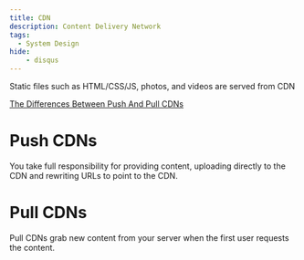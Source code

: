 ```yaml
---
title: CDN
description: Content Delivery Network
tags:
  - System Design
hide:
    - disqus
---
```


Static files such as HTML/CSS/JS, photos, and videos are served from CDN

[The Differences Between Push And Pull CDNs](https://www.belugacdn.com/push-cdn/#:%7E:text=In%20push%20CDN%2C%20the%20website,to%20be%20delivered%20to%20visitors.)

# Push CDNs

You take full responsibility for providing content, uploading directly to the CDN and rewriting URLs to point to the CDN.

# Pull CDNs

Pull CDNs grab new content from your server when the first user requests the content.
